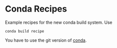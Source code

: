 # Conda Recipes

Example recipes for the new conda build system.  Use

    conda build recipe

You have to use the git version of
[conda](https://github.com/continuumio/conda).
